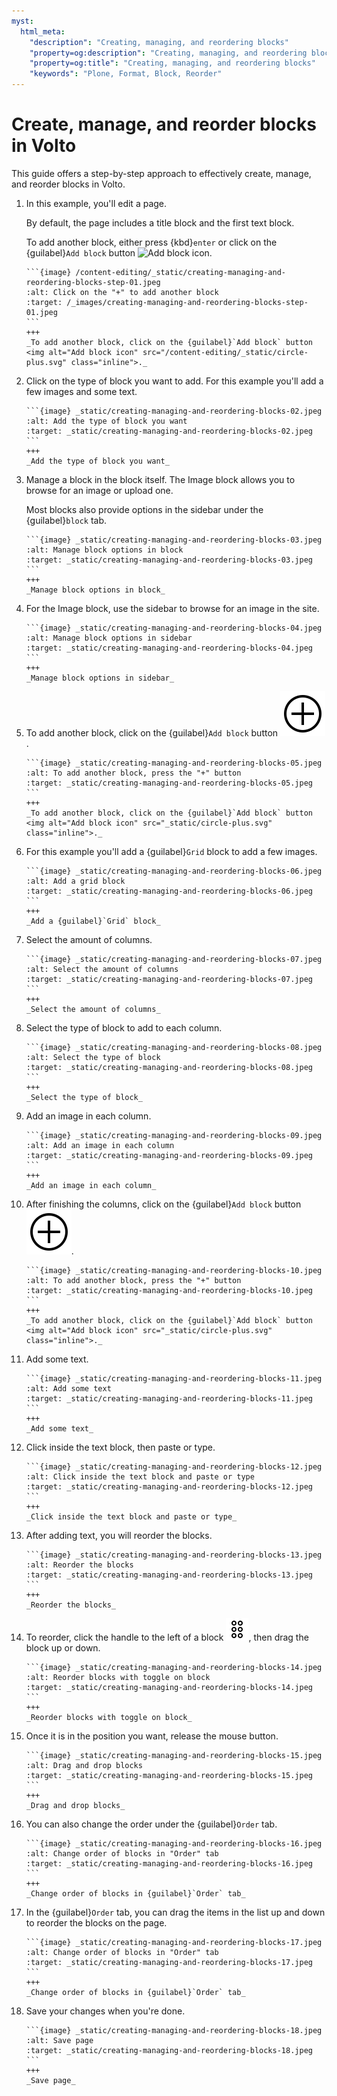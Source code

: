```yaml
---
myst:
  html_meta:
    "description": "Creating, managing, and reordering blocks"
    "property=og:description": "Creating, managing, and reordering blocks"
    "property=og:title": "Creating, managing, and reordering blocks"
    "keywords": "Plone, Format, Block, Reorder"
---
```

# Create, manage, and reorder blocks in Volto

This guide offers a step-by-step approach to effectively create, manage, and reorder blocks in Volto.

1.  In this example, you'll edit a page.

    By default, the page includes a title block and the first text block.

    To add another block, either press {kbd}`enter` or click on the {guilabel}`Add block` button <img alt="Add block icon" src="/content-editing/_static/circle-plus.svg" class="inline">.

    ````{card}
    ```{image} /content-editing/_static/creating-managing-and-reordering-blocks-step-01.jpeg
    :alt: Click on the "+" to add another block
    :target: /_images/creating-managing-and-reordering-blocks-step-01.jpeg
    ```
    +++
    _To add another block, click on the {guilabel}`Add block` button <img alt="Add block icon" src="/content-editing/_static/circle-plus.svg" class="inline">._
    ````

1.  Click on the type of block you want to add.
    For this example you'll add a few images and some text.
        
    ````{card}
    ```{image} _static/creating-managing-and-reordering-blocks-02.jpeg
    :alt: Add the type of block you want
    :target: _static/creating-managing-and-reordering-blocks-02.jpeg
    ```
    +++
    _Add the type of block you want_
    ````

1.  Manage a block in the block itself. The Image block allows you to browse for an image or upload one.
    
    Most blocks also provide options in the sidebar under the {guilabel}`block` tab.
    
    ````{card}
    ```{image} _static/creating-managing-and-reordering-blocks-03.jpeg
    :alt: Manage block options in block
    :target: _static/creating-managing-and-reordering-blocks-03.jpeg
    ```
    +++
    _Manage block options in block_
    ````

1.  For the Image block, use the sidebar to browse for an image in the site.
    
    ````{card}
    ```{image} _static/creating-managing-and-reordering-blocks-04.jpeg
    :alt: Manage block options in sidebar
    :target: _static/creating-managing-and-reordering-blocks-04.jpeg
    ```
    +++
    _Manage block options in sidebar_
    ````

1.  To add another block, click on the {guilabel}`Add block` button <img alt="Add block icon" src="_static/circle-plus.svg" class="inline">.
    
    ````{card}
    ```{image} _static/creating-managing-and-reordering-blocks-05.jpeg
    :alt: To add another block, press the "+" button
    :target: _static/creating-managing-and-reordering-blocks-05.jpeg
    ```
    +++
    _To add another block, click on the {guilabel}`Add block` button <img alt="Add block icon" src="_static/circle-plus.svg" class="inline">._
    ````

1.  For this example you'll add a {guilabel}`Grid` block to add a few images.
    
    ````{card}
    ```{image} _static/creating-managing-and-reordering-blocks-06.jpeg
    :alt: Add a grid block
    :target: _static/creating-managing-and-reordering-blocks-06.jpeg
    ```
    +++
    _Add a {guilabel}`Grid` block_
    ````

1.  Select the amount of columns.
    
    ````{card}
    ```{image} _static/creating-managing-and-reordering-blocks-07.jpeg
    :alt: Select the amount of columns
    :target: _static/creating-managing-and-reordering-blocks-07.jpeg
    ```
    +++
    _Select the amount of columns_
    ````

1.  Select the type of block to add to each column.
    
    ````{card}
    ```{image} _static/creating-managing-and-reordering-blocks-08.jpeg
    :alt: Select the type of block
    :target: _static/creating-managing-and-reordering-blocks-08.jpeg
    ```
    +++
    _Select the type of block_
    ````

1.  Add an image in each column.
    
    ````{card}
    ```{image} _static/creating-managing-and-reordering-blocks-09.jpeg
    :alt: Add an image in each column
    :target: _static/creating-managing-and-reordering-blocks-09.jpeg
    ```
    +++
    _Add an image in each column_
    ````

1.  After finishing the columns, click on the {guilabel}`Add block` button <img alt="Add block icon" src="_static/circle-plus.svg" class="inline">.
    
    ````{card}
    ```{image} _static/creating-managing-and-reordering-blocks-10.jpeg
    :alt: To add another block, press the "+" button
    :target: _static/creating-managing-and-reordering-blocks-10.jpeg
    ```
    +++
    _To add another block, click on the {guilabel}`Add block` button <img alt="Add block icon" src="_static/circle-plus.svg" class="inline">._
    ````

1.  Add some text.
    
    ````{card}
    ```{image} _static/creating-managing-and-reordering-blocks-11.jpeg
    :alt: Add some text
    :target: _static/creating-managing-and-reordering-blocks-11.jpeg
    ```
    +++
    _Add some text_
    ````

1.  Click inside the text block, then paste or type.
    
    ````{card}
    ```{image} _static/creating-managing-and-reordering-blocks-12.jpeg
    :alt: Click inside the text block and paste or type
    :target: _static/creating-managing-and-reordering-blocks-12.jpeg
    ```
    +++
    _Click inside the text block and paste or type_
    ````

1.  After adding text, you will reorder the blocks.
    
    ````{card}
    ```{image} _static/creating-managing-and-reordering-blocks-13.jpeg
    :alt: Reorder the blocks
    :target: _static/creating-managing-and-reordering-blocks-13.jpeg
    ```
    +++
    _Reorder the blocks_
    ````

1.  To reorder, click the handle to the left of a block <img alt="Add block icon" src="_static/block-handle.svg" class="inline">, then drag the block up or down.
    
    ````{card}
    ```{image} _static/creating-managing-and-reordering-blocks-14.jpeg
    :alt: Reorder blocks with toggle on block
    :target: _static/creating-managing-and-reordering-blocks-14.jpeg
    ```
    +++
    _Reorder blocks with toggle on block_
    ````

1.  Once it is in the position you want, release the mouse button.
    
    ````{card}
    ```{image} _static/creating-managing-and-reordering-blocks-15.jpeg
    :alt: Drag and drop blocks
    :target: _static/creating-managing-and-reordering-blocks-15.jpeg
    ```
    +++
    _Drag and drop blocks_
    ````

1.  You can also change the order under the {guilabel}`Order` tab.
    
    ````{card}
    ```{image} _static/creating-managing-and-reordering-blocks-16.jpeg
    :alt: Change order of blocks in "Order" tab
    :target: _static/creating-managing-and-reordering-blocks-16.jpeg
    ```
    +++
    _Change order of blocks in {guilabel}`Order` tab_
    ````

1.  In the {guilabel}`Order` tab, you can drag the items in the list up and down to reorder the blocks on the page.
    
    ````{card}
    ```{image} _static/creating-managing-and-reordering-blocks-17.jpeg
    :alt: Change order of blocks in "Order" tab
    :target: _static/creating-managing-and-reordering-blocks-17.jpeg
    ```
    +++
    _Change order of blocks in {guilabel}`Order` tab_
    ````

1.  Save your changes when you're done.
    
    ````{card}
    ```{image} _static/creating-managing-and-reordering-blocks-18.jpeg
    :alt: Save page
    :target: _static/creating-managing-and-reordering-blocks-18.jpeg
    ```
    +++
    _Save page_
    ````

